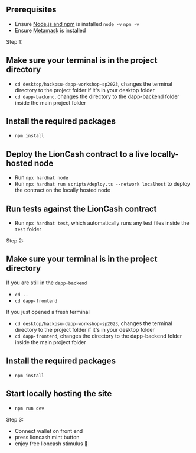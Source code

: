 ## Prerequisites

- Ensure [Node.js and npm](https://docs.npmjs.com/downloading-and-installing-node-js-and-npm) is installed
  `node -v`
  `npm -v`
- Ensure [Metamask](https://metamask.io/download/) is installed

Step 1:

## Make sure your terminal is in the project directory

- `cd desktop/hackpsu-dapp-workshop-sp2023`, changes the terminal directory to the project folder if it's in your desktop folder
- `cd dapp-backend`, changes the directory to the dapp-backend folder inside the main project folder

## Install the required packages

- `npm install`

## Deploy the LionCash contract to a live locally-hosted node

- Run `npx hardhat node`
- Run `npx hardhat run scripts/deploy.ts --network localhost` to deploy the contract on the locally hosted node

## Run tests against the LionCash contract

- Run `npx hardhat test`, which automatically runs any test files inside the `test` folder

Step 2:

## Make sure your terminal is in the project directory

If you are still in the `dapp-backend`

- `cd ..`
- `cd dapp-frontend`

If you just opened a fresh terminal

- `cd desktop/hackpsu-dapp-workshop-sp2023`, changes the terminal directory to the project folder if it's in your desktop folder
- `cd dapp-frontend`, changes the directory to the dapp-backend folder inside the main project folder

## Install the required packages

- `npm install`

## Start locally hosting the site

- `npm run dev`

Step 3:

- Connect wallet on front end
- press lioncash mint button
- enjoy free lioncash stimulus 💸
